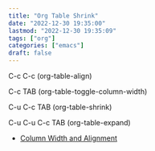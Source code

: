 ```yaml
---
title: "Org Table Shrink"
date: "2022-12-30 19:35:00"
lastmod: "2022-12-30 19:35:09"
tags: ["org"]
categories: ["emacs"]
draft: false
---
```


C-c C-c (org-table-align)

C-c TAB (org-table-toggle-column-width)

C-u C-c TAB (org-table-shrink)

C-u C-u C-c TAB (org-table-expand)

-   [Column Width and Alignment](https://orgmode.org/manual/Column-Width-and-Alignment.html)